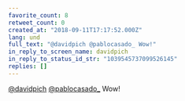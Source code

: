 ```yaml
---
favorite_count: 8
retweet_count: 0
created_at: "2018-09-11T17:17:52.000Z"
lang: und
full_text: "@davidpich @pablocasado_ Wow!"
in_reply_to_screen_name: davidpich
in_reply_to_status_id_str: "1039545737099526145"
replies: []
---
```


[@davidpich](https://twitter.com/davidpich)
[@pablocasado\_](https://twitter.com/pablocasado_) Wow!
